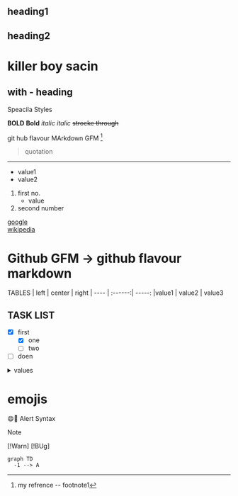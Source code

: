 ## heading1
## heading2
killer boy sacin 
=================

with - heading
---------------

Speacila Styles

**BOLD**
__Bold__
*italic*
_italic_
~~strocke through~~

git hub flavour MArkdown GFM [^1]

> quotation
***
- value1
- value2

1. first no.
   * value
1. second number

[google](https://google.com) <br>
[wikipedia][1]

[1]: https://wiki.org


# Github GFM -> github flavour markdown 
[^1]: my refrence -- footnote1

TABLES
| left | center | right
| ---- | :------:| -----:
|value1 | value2 | value3


TASK LIST 
--------
- [x] first
  - [x] one
  - [ ] two
- [ ] doen

<details>
  <summary> values 
  </summary>
  nhbdlgndrugnernglnsgrt
</details>

# emojis
😄🫰
Alert Syntax
>[!Note]
>[!Warn]
>[!BUg]
>
```mermaid
graph TD
  -1 --> A
```
